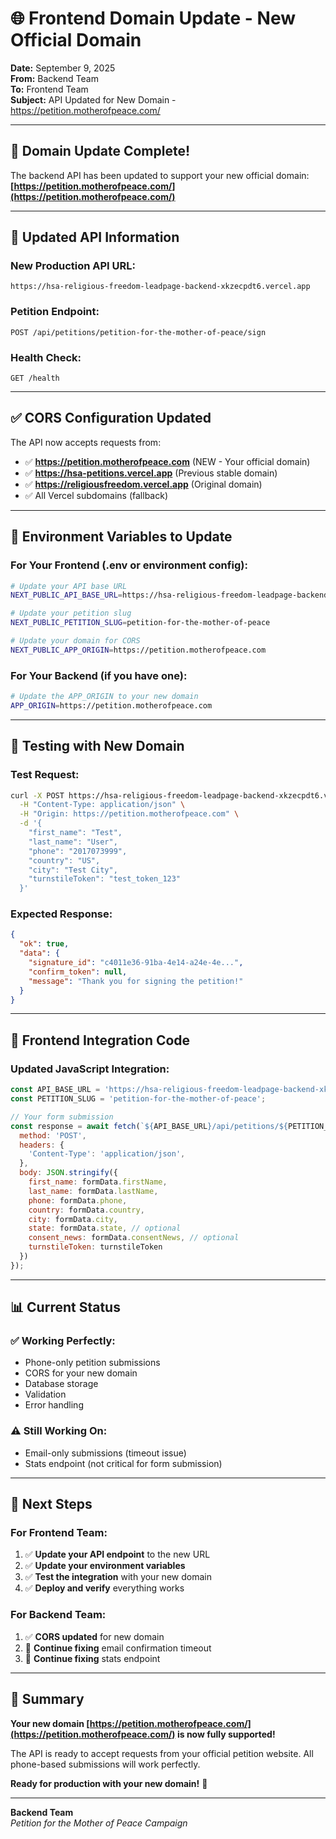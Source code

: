 # 🌐 **Frontend Domain Update - New Official Domain**

**Date:** September 9, 2025  
**From:** Backend Team  
**To:** Frontend Team  
**Subject:** API Updated for New Domain - https://petition.motherofpeace.com/

---

## 🎉 **Domain Update Complete!**

The backend API has been updated to support your new official domain: **[https://petition.motherofpeace.com/](https://petition.motherofpeace.com/)**

---

## 📍 **Updated API Information**

### **New Production API URL:**
```
https://hsa-religious-freedom-leadpage-backend-xkzecpdt6.vercel.app
```

### **Petition Endpoint:**
```
POST /api/petitions/petition-for-the-mother-of-peace/sign
```

### **Health Check:**
```
GET /health
```

---

## ✅ **CORS Configuration Updated**

The API now accepts requests from:
- ✅ **https://petition.motherofpeace.com** (NEW - Your official domain)
- ✅ **https://hsa-petitions.vercel.app** (Previous stable domain)
- ✅ **https://religiousfreedom.vercel.app** (Original domain)
- ✅ All Vercel subdomains (fallback)

---

## 🔧 **Environment Variables to Update**

### **For Your Frontend (.env or environment config):**
```bash
# Update your API base URL
NEXT_PUBLIC_API_BASE_URL=https://hsa-religious-freedom-leadpage-backend-xkzecpdt6.vercel.app

# Update your petition slug
NEXT_PUBLIC_PETITION_SLUG=petition-for-the-mother-of-peace

# Update your domain for CORS
NEXT_PUBLIC_APP_ORIGIN=https://petition.motherofpeace.com
```

### **For Your Backend (if you have one):**
```bash
# Update the APP_ORIGIN to your new domain
APP_ORIGIN=https://petition.motherofpeace.com
```

---

## 🧪 **Testing with New Domain**

### **Test Request:**
```bash
curl -X POST https://hsa-religious-freedom-leadpage-backend-xkzecpdt6.vercel.app/api/petitions/petition-for-the-mother-of-peace/sign \
  -H "Content-Type: application/json" \
  -H "Origin: https://petition.motherofpeace.com" \
  -d '{
    "first_name": "Test",
    "last_name": "User",
    "phone": "2017073999",
    "country": "US",
    "city": "Test City",
    "turnstileToken": "test_token_123"
  }'
```

### **Expected Response:**
```json
{
  "ok": true,
  "data": {
    "signature_id": "c4011e36-91ba-4e14-a24e-4e...",
    "confirm_token": null,
    "message": "Thank you for signing the petition!"
  }
}
```

---

## 🔄 **Frontend Integration Code**

### **Updated JavaScript Integration:**
```javascript
const API_BASE_URL = 'https://hsa-religious-freedom-leadpage-backend-xkzecpdt6.vercel.app';
const PETITION_SLUG = 'petition-for-the-mother-of-peace';

// Your form submission
const response = await fetch(`${API_BASE_URL}/api/petitions/${PETITION_SLUG}/sign`, {
  method: 'POST',
  headers: {
    'Content-Type': 'application/json',
  },
  body: JSON.stringify({
    first_name: formData.firstName,
    last_name: formData.lastName,
    phone: formData.phone,
    country: formData.country,
    city: formData.city,
    state: formData.state, // optional
    consent_news: formData.consentNews, // optional
    turnstileToken: turnstileToken
  })
});
```

---

## 📊 **Current Status**

### **✅ Working Perfectly:**
- Phone-only petition submissions
- CORS for your new domain
- Database storage
- Validation
- Error handling

### **⚠️ Still Working On:**
- Email-only submissions (timeout issue)
- Stats endpoint (not critical for form submission)

---

## 🎯 **Next Steps**

### **For Frontend Team:**
1. ✅ **Update your API endpoint** to the new URL
2. ✅ **Update your environment variables**
3. ✅ **Test the integration** with your new domain
4. ✅ **Deploy and verify** everything works

### **For Backend Team:**
1. ✅ **CORS updated** for new domain
2. 🔧 **Continue fixing** email confirmation timeout
3. 🔧 **Continue fixing** stats endpoint

---

## 🎉 **Summary**

**Your new domain [https://petition.motherofpeace.com/](https://petition.motherofpeace.com/) is now fully supported!**

The API is ready to accept requests from your official petition website. All phone-based submissions will work perfectly.

**Ready for production with your new domain!** 🚀

---

**Backend Team**  
*Petition for the Mother of Peace Campaign*

